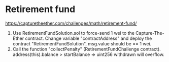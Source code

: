# Retirement fund
https://capturetheether.com/challenges/math/retirement-fund/

1. Use RetirementFundSolution.sol to force-send 1 wei to the Capture-The-Ether contract. Change variable "contractAddress" and deploy the contract "RetirementFundSolution", msg.value should be ==  1 wei.
2. Call the function "collectPenalty" (RetirementFundChallenge contract). address(this).balance > startBalance => uint256 withdrawn will overflow.
